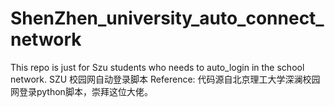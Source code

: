 # ShenZhen_university_auto_connect_network
This repo is just for Szu students who needs to auto_login in the school network.
SZU 校园网自动登录脚本
Reference: 代码源自北京理工大学深澜校园网登录python脚本，崇拜这位大佬。

